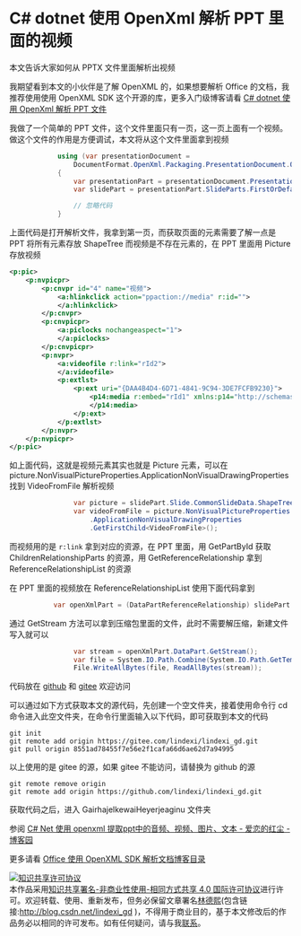 
# C# dotnet 使用 OpenXml 解析 PPT 里面的视频

本文告诉大家如何从 PPTX 文件里面解析出视频

<!--more-->


<!-- CreateTime:2020/3/13 19:09:15 -->



我期望看到本文的小伙伴是了解 OpenXML 的，如果想要解析 Office 的文档，我推荐使用使用 OpenXML SDK 这个开源的库，更多入门级博客请看 [C# dotnet 使用 OpenXml 解析 PPT 文件](https://blog.lindexi.com/post/C-dotnet-%E4%BD%BF%E7%94%A8-OpenXml-%E8%A7%A3%E6%9E%90-PPT-%E6%96%87%E4%BB%B6.html)

我做了一个简单的 PPT 文件，这个文件里面只有一页，这一页上面有一个视频。做这个文件的作用是方便调试，本文将从这个文件里面拿到视频

```csharp
            using (var presentationDocument =
                DocumentFormat.OpenXml.Packaging.PresentationDocument.Open(@"小视频.pptx", false))
            {
                var presentationPart = presentationDocument.PresentationPart;
                var slidePart = presentationPart.SlideParts.FirstOrDefault();

                // 忽略代码
            }
```

上面代码是打开解析文件，我拿到第一页，而获取页面的元素需要了解一点是 PPT 将所有元素存放 ShapeTree 而视频是不存在元素的，在 PPT 里面用 Picture 存放视频

```xml
<p:pic>
    <p:nvpicpr>
        <p:cnvpr id="4" name="视频">
            <a:hlinkclick action="ppaction://media" r:id="">
            </a:hlinkclick>
        </p:cnvpr>
        <p:cnvpicpr>
            <a:piclocks nochangeaspect="1">
            </a:piclocks>
        </p:cnvpicpr>
        <p:nvpr>
            <a:videofile r:link="rId2">
            </a:videofile>
            <p:extlst>
                <p:ext uri="{DAA4B4D4-6D71-4841-9C94-3DE7FCFB9230}">
                    <p14:media r:embed="rId1" xmlns:p14="http://schemas.microsoft.com/office/powerpoint/2010/main">
                    </p14:media>
                </p:ext>
            </p:extlst>
        </p:nvpr>
    </p:nvpicpr>
</p:pic>
```

如上面代码，这就是视频元素其实也就是 Picture 元素，可以在 picture.NonVisualPictureProperties.ApplicationNonVisualDrawingProperties 找到 VideoFromFile 解析视频

```csharp
                var picture = slidePart.Slide.CommonSlideData.ShapeTree.OfType<Picture>().FirstOrDefault();
                var videoFromFile = picture.NonVisualPictureProperties
                    .ApplicationNonVisualDrawingProperties
                    .GetFirstChild<VideoFromFile>();
```

而视频用的是 `r:link` 拿到对应的资源，在 PPT 里面，用 GetPartById 获取 ChildrenRelationshipParts 的资源，用 GetReferenceRelationship 拿到 ReferenceRelationshipList 的资源

在 PPT 里面的视频放在 ReferenceRelationshipList 使用下面代码拿到

```csharp
           var openXmlPart = (DataPartReferenceRelationship) slidePart.GetReferenceRelationship(videoFromFile.Link.Value);
```

通过 GetStream 方法可以拿到压缩包里面的文件，此时不需要解压缩，新建文件写入就可以

```csharp
                var stream = openXmlPart.DataPart.GetStream();
                var file = System.IO.Path.Combine(System.IO.Path.GetTempPath(), "林德熙是逗比.mp4");
                File.WriteAllBytes(file, ReadAllBytes(stream));
```

代码放在 [github](https://github.com/lindexi/lindexi_gd/tree/8551ad78455f7e56e2f1cafa66d6ae62d7a94995/GairhajelkewaiHeyerjeaginu) 和 [gitee](https://gitee.com/lindexi/lindexi_gd/tree/8551ad78455f7e56e2f1cafa66d6ae62d7a94995/GairhajelkewaiHeyerjeaginu) 欢迎访问

可以通过如下方式获取本文的源代码，先创建一个空文件夹，接着使用命令行 cd 命令进入此空文件夹，在命令行里面输入以下代码，即可获取到本文的代码

```
git init
git remote add origin https://gitee.com/lindexi/lindexi_gd.git
git pull origin 8551ad78455f7e56e2f1cafa66d6ae62d7a94995
```

以上使用的是 gitee 的源，如果 gitee 不能访问，请替换为 github 的源

```
git remote remove origin
git remote add origin https://github.com/lindexi/lindexi_gd.git
```

获取代码之后，进入 GairhajelkewaiHeyerjeaginu 文件夹

参阅 [C# Net 使用 openxml 提取ppt中的音频、视频、图片、文本 - 爱恋的红尘 - 博客园](https://www.cnblogs.com/ping9719/p/13497923.html )

更多请看 [Office 使用 OpenXML SDK 解析文档博客目录](https://blog.lindexi.com/post/Office-%E4%BD%BF%E7%94%A8-OpenXML-SDK-%E8%A7%A3%E6%9E%90%E6%96%87%E6%A1%A3%E5%8D%9A%E5%AE%A2%E7%9B%AE%E5%BD%95.html )





<a rel="license" href="http://creativecommons.org/licenses/by-nc-sa/4.0/"><img alt="知识共享许可协议" style="border-width:0" src="https://licensebuttons.net/l/by-nc-sa/4.0/88x31.png" /></a><br />本作品采用<a rel="license" href="http://creativecommons.org/licenses/by-nc-sa/4.0/">知识共享署名-非商业性使用-相同方式共享 4.0 国际许可协议</a>进行许可。欢迎转载、使用、重新发布，但务必保留文章署名[林德熙](http://blog.csdn.net/lindexi_gd)(包含链接:http://blog.csdn.net/lindexi_gd )，不得用于商业目的，基于本文修改后的作品务必以相同的许可发布。如有任何疑问，请与我[联系](mailto:lindexi_gd@163.com)。